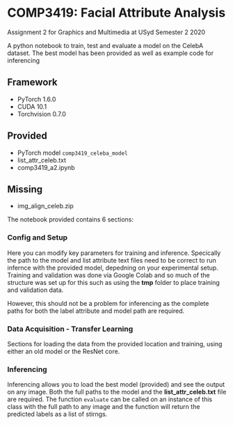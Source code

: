 # COMP3419: Facial Attribute Analysis

Assignment 2 for Graphics and Multimedia at USyd Semester 2 2020


A python notebook to train, test and evaluate a model on the CelebA dataset. The best model has been provided as well as example code for inferencing

## Framework
- PyTorch 1.6.0
- CUDA 10.1
- Torchvision 0.7.0

## Provided 
- PyTorch model ```comp3419_celeba_model```
- list_attr_celeb.txt
- comp3419_a2.ipynb

## Missing
- img_align_celeb.zip 

The notebook provided contains 6 sections:
### Config and Setup

Here you can modify key parameters for training and inference. Specically the path to the model and list attribute text files need to be correct to run infernce with the provided model, depedning on your experimental setup. Training and validation was done via Google Colab and so much of the structure was set up for this such as using the __tmp__ folder to place training and validation data.

However, this should not be a problem for inferencing as the complete paths for both the label attribute and model path are required.

### Data Acquisition - Transfer Learning
Sections for loading the data from the provided location and training, using either an old model or the ResNet core.

### Inferencing ##
Inferencing allows you to load the best model (provided) and see the output on any image. Both the full paths to the model and the __list_attr_celeb.txt__ file are required. The function  ```evaluate``` can be called on an instance of this class with the full path to any image and the function will return the predicted labels as a list of stirngs.

